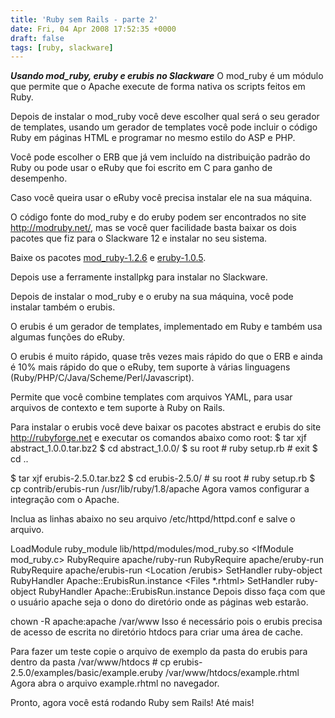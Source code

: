 ```yaml
---
title: 'Ruby sem Rails - parte 2'
date: Fri, 04 Apr 2008 17:52:35 +0000
draft: false
tags: [ruby, slackware]
---
```

_**Usando mod_ruby, eruby e erubis no Slackware**_ O mod\_ruby é um módulo que permite que o Apache execute de forma nativa os scripts feitos em Ruby.

Depois de instalar o mod\_ruby você deve escolher qual será o seu gerador de templates, usando um gerador de templates você pode incluir o código Ruby em páginas HTML e programar no mesmo estilo do ASP e PHP.

Você pode escolher o ERB que já vem incluído na distribuição padrão do Ruby ou pode usar o eRuby que foi escrito em C para ganho de desempenho.

Caso você queira usar o eRuby você precisa instalar ele na sua máquina.

O código fonte do mod_ruby e do eruby podem ser encontrados no site http://modruby.net/, mas se você quer facilidade basta baixar os dois pacotes [](http://fotoleitura.com/downloads/eruby-1.0.5-i486-1tdm.tgz)que fiz para o Slackware 12 e instalar no seu sistema.

Baixe os pacotes [mod_ruby-1.2.6](ftp://linuxpackages.telecoms.bg/Slackware-12.0/Console/mod_ruby/mod_ruby-1.2.6-i486-1tdm.tgz "mod_ruby no linuxpackages.net") e [eruby-1.0.5](ftp://linuxpackages.telecoms.bg/Slackware-12.0/Console/eRuby/eruby-1.0.5-i486-1tdm.tgz "eruby no linuxpackages.net").

Depois use a ferramente installpkg para instalar no Slackware.

Depois de instalar o mod\_ruby e o eruby na sua máquina, você pode instalar também o erubis.

O erubis é um gerador de templates, implementado em Ruby e também usa algumas funções do eRuby.

O erubis é muito rápido, quase três vezes mais rápido do que o ERB e ainda é 10% mais rápido do que o eRuby, tem suporte à várias linguagens (Ruby/PHP/C/Java/Scheme/Perl/Javascript).

Permite que você combine templates com arquivos YAML, para usar arquivos de contexto e tem suporte à Ruby on Rails.

Para instalar o erubis você deve baixar os pacotes abstract e erubis do site http://rubyforge.net e executar os comandos abaixo como root: $ tar xjf abstract\_1.0.0.tar.bz2 $ cd abstract\_1.0.0/ $ su root # ruby setup.rb # exit $ cd ..

$ tar xjf erubis-2.5.0.tar.bz2 $ cd erubis-2.5.0/ # su root # ruby setup.rb $ cp contrib/erubis-run /usr/lib/ruby/1.8/apache Agora vamos configurar a integração com o Apache.

Inclua as linhas abaixo no seu arquivo /etc/httpd/httpd.conf e salve o arquivo.

LoadModule ruby\_module lib/httpd/modules/mod\_ruby.so <IfModule mod\_ruby.c> RubyRequire apache/ruby-run RubyRequire apache/eruby-run RubyRequire apache/erubis-run <Location /erubis> SetHandler ruby-object RubyHandler Apache::ErubisRun.instance </Location> <Files *.rhtml> SetHandler ruby-object RubyHandler Apache::ErubisRun.instance </Files> </IfModule> Depois disso faça com que o usuário apache seja o dono do diretório onde as páginas web estarão.

chown -R apache:apache /var/www Isso é necessário pois o erubis precisa de acesso de escrita no diretório htdocs para criar uma área de cache.

Para fazer um teste copie o arquivo de exemplo da pasta do erubis para dentro da pasta /var/www/htdocs # cp erubis-2.5.0/examples/basic/example.eruby /var/www/htdocs/example.rhtml Agora abra o arquivo example.rhtml no navegador.

Pronto, agora você está rodando Ruby sem Rails! Até mais!